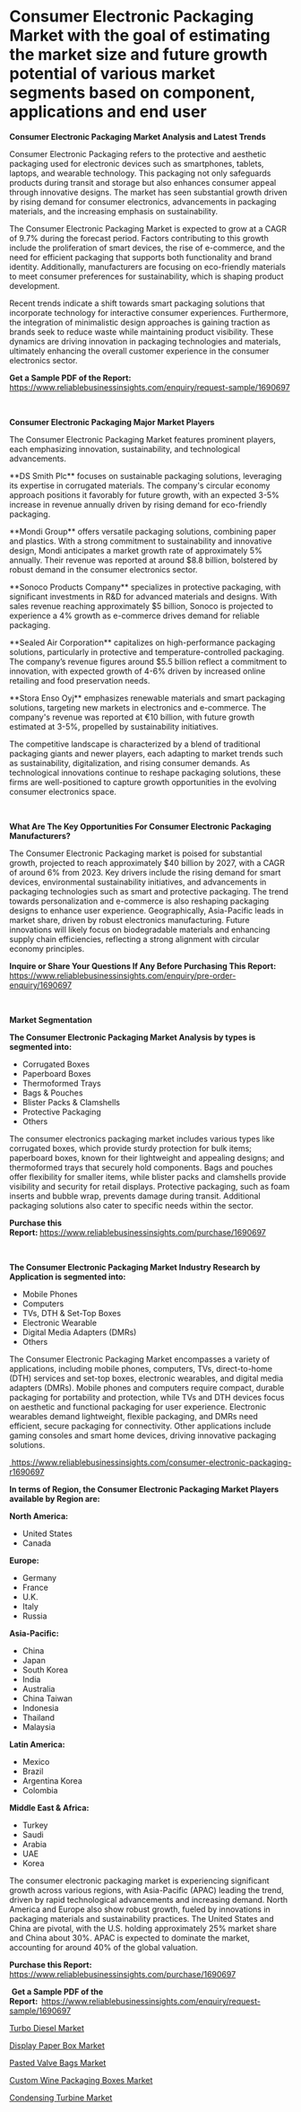 <p><h1>Consumer Electronic Packaging Market with the goal of estimating the market size and future growth potential of various market segments based on component, applications and end user</h1></p><p><strong>Consumer Electronic Packaging Market Analysis and Latest Trends</strong></p>
<p><p>Consumer Electronic Packaging refers to the protective and aesthetic packaging used for electronic devices such as smartphones, tablets, laptops, and wearable technology. This packaging not only safeguards products during transit and storage but also enhances consumer appeal through innovative designs. The market has seen substantial growth driven by rising demand for consumer electronics, advancements in packaging materials, and the increasing emphasis on sustainability.</p><p>The Consumer Electronic Packaging Market is expected to grow at a CAGR of 9.7% during the forecast period. Factors contributing to this growth include the proliferation of smart devices, the rise of e-commerce, and the need for efficient packaging that supports both functionality and brand identity. Additionally, manufacturers are focusing on eco-friendly materials to meet consumer preferences for sustainability, which is shaping product development.</p><p>Recent trends indicate a shift towards smart packaging solutions that incorporate technology for interactive consumer experiences. Furthermore, the integration of minimalistic design approaches is gaining traction as brands seek to reduce waste while maintaining product visibility. These dynamics are driving innovation in packaging technologies and materials, ultimately enhancing the overall customer experience in the consumer electronics sector.</p></p>
<p><strong>Get a Sample PDF of the Report:&nbsp;</strong> <a href="https://www.reliablebusinessinsights.com/enquiry/request-sample/1690697?utm_campaign=1113&utm_medium=2&utm_source=Github&utm_content=ia&utm_term=17102024&utm_id=consumer-electronic-packaging">https://www.reliablebusinessinsights.com/enquiry/request-sample/1690697</a></p>
<p>&nbsp;</p>
<p><strong>Consumer Electronic Packaging Major Market Players</strong></p>
<p><p>The Consumer Electronic Packaging Market features prominent players, each emphasizing innovation, sustainability, and technological advancements. </p><p>**DS Smith Plc** focuses on sustainable packaging solutions, leveraging its expertise in corrugated materials. The company's circular economy approach positions it favorably for future growth, with an expected 3-5% increase in revenue annually driven by rising demand for eco-friendly packaging.</p><p>**Mondi Group** offers versatile packaging solutions, combining paper and plastics. With a strong commitment to sustainability and innovative design, Mondi anticipates a market growth rate of approximately 5% annually. Their revenue was reported at around $8.8 billion, bolstered by robust demand in the consumer electronics sector.</p><p>**Sonoco Products Company** specializes in protective packaging, with significant investments in R&D for advanced materials and designs. With sales revenue reaching approximately $5 billion, Sonoco is projected to experience a 4% growth as e-commerce drives demand for reliable packaging.</p><p>**Sealed Air Corporation** capitalizes on high-performance packaging solutions, particularly in protective and temperature-controlled packaging. The company’s revenue figures around $5.5 billion reflect a commitment to innovation, with expected growth of 4-6% driven by increased online retailing and food preservation needs.</p><p>**Stora Enso Oyj** emphasizes renewable materials and smart packaging solutions, targeting new markets in electronics and e-commerce. The company's revenue was reported at €10 billion, with future growth estimated at 3-5%, propelled by sustainability initiatives.</p><p>The competitive landscape is characterized by a blend of traditional packaging giants and newer players, each adapting to market trends such as sustainability, digitalization, and rising consumer demands. As technological innovations continue to reshape packaging solutions, these firms are well-positioned to capture growth opportunities in the evolving consumer electronics space.</p></p>
<p>&nbsp;</p>
<p><strong>What Are The Key Opportunities For Consumer Electronic Packaging Manufacturers?</strong></p>
<p><p>The Consumer Electronic Packaging market is poised for substantial growth, projected to reach approximately $40 billion by 2027, with a CAGR of around 6% from 2023. Key drivers include the rising demand for smart devices, environmental sustainability initiatives, and advancements in packaging technologies such as smart and protective packaging. The trend towards personalization and e-commerce is also reshaping packaging designs to enhance user experience. Geographically, Asia-Pacific leads in market share, driven by robust electronics manufacturing. Future innovations will likely focus on biodegradable materials and enhancing supply chain efficiencies, reflecting a strong alignment with circular economy principles.</p></p>
<p><strong>Inquire or Share Your Questions If Any Before Purchasing This Report:</strong> <a href="https://www.reliablebusinessinsights.com/enquiry/pre-order-enquiry/1690697?utm_campaign=1113&utm_medium=2&utm_source=Github&utm_content=ia&utm_term=17102024&utm_id=consumer-electronic-packaging">https://www.reliablebusinessinsights.com/enquiry/pre-order-enquiry/1690697</a></p>
<p>&nbsp;</p>
<p><strong>Market Segmentation</strong></p>
<p><strong>The Consumer Electronic Packaging Market Analysis by types is segmented into:</strong></p>
<p><ul><li>Corrugated Boxes</li><li>Paperboard Boxes</li><li>Thermoformed Trays</li><li>Bags & Pouches</li><li>Blister Packs & Clamshells</li><li>Protective Packaging</li><li>Others</li></ul></p>
<p><p>The consumer electronics packaging market includes various types like corrugated boxes, which provide sturdy protection for bulk items; paperboard boxes, known for their lightweight and appealing designs; and thermoformed trays that securely hold components. Bags and pouches offer flexibility for smaller items, while blister packs and clamshells provide visibility and security for retail displays. Protective packaging, such as foam inserts and bubble wrap, prevents damage during transit. Additional packaging solutions also cater to specific needs within the sector.</p></p>
<p><strong>Purchase this Report:&nbsp;</strong><a href="https://www.reliablebusinessinsights.com/purchase/1690697?utm_campaign=1113&utm_medium=2&utm_source=Github&utm_content=ia&utm_term=17102024&utm_id=consumer-electronic-packaging">https://www.reliablebusinessinsights.com/purchase/1690697</a></p>
<p>&nbsp;</p>
<p><strong>The Consumer Electronic Packaging Market Industry Research by Application is segmented into:</strong></p>
<p><ul><li>Mobile Phones</li><li>Computers</li><li>TVs, DTH & Set-Top Boxes</li><li>Electronic Wearable</li><li>Digital Media Adapters (DMRs)</li><li>Others</li></ul></p>
<p><p>The Consumer Electronic Packaging Market encompasses a variety of applications, including mobile phones, computers, TVs, direct-to-home (DTH) services and set-top boxes, electronic wearables, and digital media adapters (DMRs). Mobile phones and computers require compact, durable packaging for portability and protection, while TVs and DTH devices focus on aesthetic and functional packaging for user experience. Electronic wearables demand lightweight, flexible packaging, and DMRs need efficient, secure packaging for connectivity. Other applications include gaming consoles and smart home devices, driving innovative packaging solutions.</p></p>
<p><a href="https://www.reliablebusinessinsights.com/consumer-electronic-packaging-r1690697?utm_campaign=1113&utm_medium=2&utm_source=Github&utm_content=ia&utm_term=17102024&utm_id=consumer-electronic-packaging">&nbsp;https://www.reliablebusinessinsights.com/consumer-electronic-packaging-r1690697</a></p>
<p><strong>In terms of Region, the Consumer Electronic Packaging Market Players available by Region are:</strong></p>
<p>
    <p> <strong> North America: </strong>
        <ul>
            <li>United States</li>
            <li>Canada</li>
        </ul>
        </p> 
    <p> <strong> Europe: </strong>
        <ul>
            <li>Germany</li>
            <li>France</li>
            <li>U.K.</li>
            <li>Italy</li>
            <li>Russia</li>
        </ul>
        </p> 
    <p> <strong> Asia-Pacific: </strong>
        <ul>
            <li>China</li>
            <li>Japan</li>
            <li>South Korea</li>
            <li>India</li>
            <li>Australia</li>
            <li>China Taiwan</li>
            <li>Indonesia</li>
            <li>Thailand</li>
            <li>Malaysia</li>
        </ul>
        </p> 
    <p> <strong> Latin America: </strong>
        <ul>
            <li>Mexico</li>
            <li>Brazil</li>
            <li>Argentina Korea</li>
            <li>Colombia</li>
        </ul>
        </p> 
    <p> <strong> Middle East & Africa: </strong>
        <ul>
            <li>Turkey</li>
            <li>Saudi</li>
            <li>Arabia</li>
            <li>UAE</li>
            <li>Korea</li>
        </ul>
    </p>
    </p>
<p><p>The consumer electronic packaging market is experiencing significant growth across various regions, with Asia-Pacific (APAC) leading the trend, driven by rapid technological advancements and increasing demand. North America and Europe also show robust growth, fueled by innovations in packaging materials and sustainability practices. The United States and China are pivotal, with the U.S. holding approximately 25% market share and China about 30%. APAC is expected to dominate the market, accounting for around 40% of the global valuation.</p></p>
<p><strong>Purchase this Report: </strong><a href="https://www.reliablebusinessinsights.com/purchase/1690697?utm_campaign=1113&utm_medium=2&utm_source=Github&utm_content=ia&utm_term=17102024&utm_id=consumer-electronic-packaging">https://www.reliablebusinessinsights.com/purchase/1690697</a></p>
<p>&nbsp;<strong>Get a Sample PDF of the Report:&nbsp;&nbsp;</strong><a href="https://www.reliablebusinessinsights.com/enquiry/request-sample/1690697?utm_campaign=1113&utm_medium=2&utm_source=Github&utm_content=ia&utm_term=17102024&utm_id=consumer-electronic-packaging">https://www.reliablebusinessinsights.com/enquiry/request-sample/1690697</a></p>
<p><strong></strong></p>
<p><p><a href="https://issuu.com/reportprime-2/docs/turbo-diesel-market-size-2030.pptx_a4001f2722636b?utm_campaign=1113&utm_medium=2&utm_source=Github&utm_content=ia&utm_term=17102024&utm_id=consumer-electronic-packaging">Turbo Diesel Market</a></p><p><a href="https://github.com/keitelmoprotinu/Market-Research-Report-List-1/blob/main/display-paper-box-market.md?utm_campaign=1113&utm_medium=2&utm_source=Github&utm_content=ia&utm_term=17102024&utm_id=consumer-electronic-packaging">Display Paper Box Market</a></p><p><a href="https://www.linkedin.com/pulse/pasted-valve-bags-market-segmentation-applications-types-w0zqe?utm_campaign=1113&utm_medium=2&utm_source=Github&utm_content=ia&utm_term=17102024&utm_id=consumer-electronic-packaging">Pasted Valve Bags Market</a></p><p><a href="https://github.com/tewellnudorennk/Market-Research-Report-List-1/blob/main/custom-wine-packaging-boxes-market.md?utm_campaign=1113&utm_medium=2&utm_source=Github&utm_content=ia&utm_term=17102024&utm_id=consumer-electronic-packaging">Custom Wine Packaging Boxes Market</a></p><p><a href="https://issuu.com/reportprime-2/docs/condensing-turbine-market-size-2030_fd865194df43d0?utm_campaign=1113&utm_medium=2&utm_source=Github&utm_content=ia&utm_term=17102024&utm_id=consumer-electronic-packaging">Condensing Turbine Market</a></p></p>